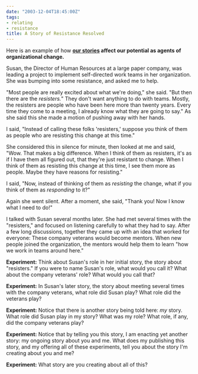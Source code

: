 ```yaml
---
date: "2003-12-04T18:45:00Z"
tags:
- relating
- resistance
title: A Story of Resistance Resolved
---
```


<p> Here is an example of how <strong>
<a href="/cwd/2003/12/a_relationship_is_a_story.html">our stories</a> affect our potential as agents of organizational change. </strong>
</p>
<p> Susan, the Director of Human Resources at a large paper company, was leading a project to implement self-directed work teams in her organization. She was bumping into some resistance, and asked me to help. </p>
<p> "Most people are really excited about what we're doing," she said. "But then there are the <em>resisters.</em>" They don't want anything to do with teams. Mostly, the resisters are people who have been here more than twenty years. Every time they come to a meeting, I already know what they are going to say." As she said this she made a motion of pushing away with her hands. </p>
<p> I said, "Instead of calling these folks 'resisters,' suppose you think of them as people who are resisting this change at this time." </p>
<p> She considered this in silence for minute, then looked at me and said, "Wow. That makes a big difference. When I think of them as resisters, it's as if I have them all figured out, that they're just resistant to change. When I think of them as resisting this change at this time, I see them more as people. Maybe they have reasons for resisting." </p>
<p> I said, "Now, instead of thinking of them as <em>resisting</em> the change, what if you think of them as <em>responding</em> to it?" </p>
<p> Again she went silent. After a moment, she said, "Thank you! Now I know what I need to do!" </p>
<p> I talked with Susan several months later. She had met several times with the "resisters," and focused on listening carefully to what they had to say. After a few long discussions, together they came up with an idea that worked for everyone: These company veterans would become mentors. When new people joined the organization, the mentors would help them to learn "how we work in teams around here." </p>
<p>
<strong>Experiment:</strong> Think about Susan's role in her initial story, the story about "resisters." If you were to name Susan's role, what would you call it? What about the company veterans' role? What would you call that? </p>
<p>
<strong>Experiment:</strong> In Susan's later story, the story about meeting several times with the company veterans, what role did Susan play? What role did the veterans play? </p>
<p>
<strong>Experiment:</strong> Notice that there is another story being told here: <em>my</em> story. What role did Susan play in my story? What was my role? What role, if any, did the company veterans play? </p>
<p>
<strong>Experiment:</strong> Notice that by telling you this story, I am enacting yet another story: my ongoing story about you and me. What does my publishing this story, and my offering all of these experiments, tell you about the story I'm creating about you and me? </p>
<p>
<strong>Experiment:</strong> What story are you creating about all of this? </p>
